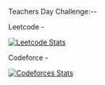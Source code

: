Teachers Day Challenge:--

Leetcode -

[![Leetcode Stats](https://leetcard.jacoblin.cool/avadhesh_04)](https://leetcode.com/JacobLinCool)

Codeforce -


[![Codeforces Stats](https://codeforces-readme-stats.vercel.app/api/card?username=avadhesh_04)](https://codeforces.com/profile/avadhesh_04)
